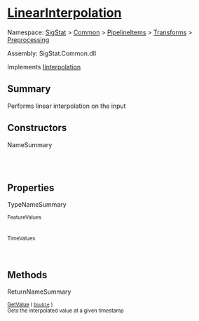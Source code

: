 # [LinearInterpolation](./LinearInterpolation.md)

Namespace: [SigStat]() > [Common](./../../../README.md) > [PipelineItems]() > [Transforms]() > [Preprocessing](./README.md)

Assembly: SigStat.Common.dll

Implements [IInterpolation](./IInterpolation.md)

## Summary
Performs linear interpolation on the input

## Constructors

NameSummary

<sub></sub><br><sub></sub><br>


## Properties

TypeNameSummary

<sub>FeatureValues</sub><br><sub></sub><br><br>
<sub>TimeValues</sub><br><sub></sub><br><br>


## Methods

ReturnNameSummary

<sub>[GetValue](./Methods/LinearInterpolation-100663765.md) ( [`Double`](https://docs.microsoft.com/en-us/dotnet/api/System.Double) )</sub><br><sub>Gets the interpolated value at a given timestamp</sub><br><br>


